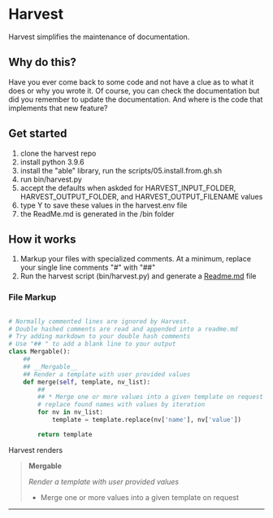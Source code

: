 
# Harvest 
Harvest simplifies the maintenance of documentation.

## Why do this?
Have you ever come back to some code and not have a clue as to what it does or why you wrote it. 
Of course, you can check the documentation but did you remember to update the documentation. 
And where is the code that implements that new feature?

## Get started
1. clone the harvest repo
2. install python 3.9.6
3. install the "able" library, run the scripts/05.install.from.gh.sh
3. run bin/harvest.py
4. accept the defaults when askded for HARVEST_INPUT_FOLDER, HARVEST_OUTPUT_FOLDER, and HARVEST_OUTPUT_FILENAME values
4. type Y to save these values in the harvest.env file
5. the ReadMe.md is generated in the /bin folder

## How it works
1. Markup your files with specialized comments. At a minimum, replace your single line comments "#" with "##"
2. Run the harvest script (bin/harvest.py) and generate a [Readme.md](bin/ReadMe.md) file

### File Markup

```python

# Normally commented lines are ignored by Harvest.
# Double hashed comments are read and appended into a readme.md
# Try adding markdown to your double hash comments 
# Use "## " to add a blank line to your output 
class Mergable():
    ##
    ## __Mergable__
    ## Render a template with user provided values
    def merge(self, template, nv_list):
        ##
        ## * Merge one or more values into a given template on request
        # replace found names with values by iteration 
        for nv in nv_list:
            template = template.replace(nv['name'], nv['value'])

        return template
```
Harvest renders

>__Mergable__
> 
> _Render a template with user provided values_
>
>* Merge one or more values into a given template on request
<hr>




